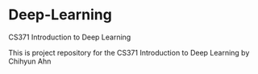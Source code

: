 # Deep-Learning
CS371 Introduction to Deep Learning

This is project repository for the CS371 Introduction to Deep Learning by Chihyun Ahn
